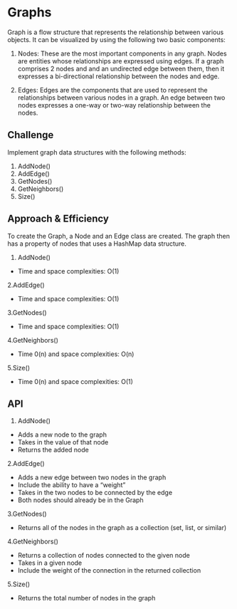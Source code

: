 # Graphs
Graph is a flow structure that represents the relationship between various objects. It can be visualized by using the following two basic components:

1. Nodes: These are the most important components in any graph. Nodes are entities whose relationships are expressed using edges. If a graph comprises 2 nodes  and  and an undirected edge between them, then it expresses a bi-directional relationship between the nodes and edge.

2. Edges: Edges are the components that are used to represent the relationships between various nodes in a graph. An edge between two nodes expresses a one-way or two-way relationship between the nodes.


## Challenge
Implement graph data structures with the following methods:
1. AddNode()
2. AddEdge()
3. GetNodes()
4. GetNeighbors()
5. Size()

## Approach & Efficiency
To create the Graph, a Node and an Edge class are created. The graph then has a property of nodes that uses a HashMap data structure.
1. AddNode()
- Time and space complexities: O(1)

2.AddEdge()
- Time and space complexities: O(1)
 
3.GetNodes()
- Time and space complexities: O(1)

4.GetNeighbors()
- Time 0(n) and space complexities: O(n)

5.Size()
- Time 0(n) and space complexities: O(1)


## API
1. AddNode()
- Adds a new node to the graph
- Takes in the value of that node
- Returns the added node

2.AddEdge()
- Adds a new edge between two nodes in the graph
- Include the ability to have a “weight”
- Takes in the two nodes to be connected by the edge
- Both nodes should already be in the Graph

3.GetNodes()
- Returns all of the nodes in the graph as a collection (set, list, or similar)

4.GetNeighbors()
- Returns a collection of nodes connected to the given node
- Takes in a given node
- Include the weight of the connection in the returned collection

5.Size()
- Returns the total number of nodes in the graph